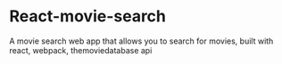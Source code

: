 # React-movie-search
A movie search web app that allows you to search for movies, built with react, webpack, themoviedatabase api
